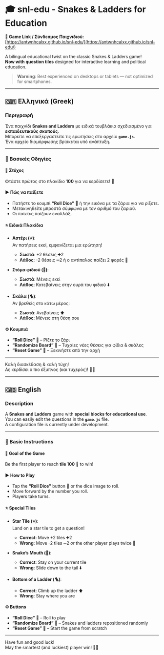 # 🎓 snl-edu - Snakes & Ladders for Education

**🔗 Game Link / Σύνδεσμος Παιχνιδιού:**  
[https://antwnhcalxx.github.io/snl-edu/](https://antwnhcalxx.github.io/snl-edu/)

A bilingual educational twist on the classic Snakes & Ladders game!  
**Now with question tiles** designed for interactive learning and political education.

> **Warning**: Best experienced on desktops or tablets — not optimized for smartphones.

---

## 🇬🇷 Ελληνικά (Greek)

### Περιγραφή
Ένα παιχνίδι **Snakes and Ladders** με ειδικά τουβλάκια σχεδιασμένο για **εκπαιδευτικούς σκοπούς**.  
Μπορείτε να επεξεργαστείτε τις ερωτήσεις στο αρχείο **`game.js`**.  
Ένα αρχείο διαμόρφωσης βρίσκεται υπό ανάπτυξη.

---

### 🧩 Βασικές Οδηγίες

#### 🎯 Στόχος
Φτάστε πρώτος στο πλακίδιο **100** για να κερδίσετε! 🏁

#### ▶️ Πώς να παίξετε
- Πατήστε το κουμπί **“Roll Dice”** 🎲 ή την εικόνα με τα ζάρια για να ρίξετε.
- Μετακινηθείτε μπροστά σύμφωνα με τον αριθμό του ζαριού.
- Οι παίκτες παίζουν εναλλάξ.

#### ⭐ Ειδικά Πλακίδια
- **Αστέρι (⭐)**:  
  Αν πατήσεις εκεί, εμφανίζεται μια ερώτηση!  
  - **Σωστά**: +2 θέσεις ➕2  
  - **Λάθος**: -2 θέσεις ➖2 ή ο αντίπαλος παίζει 2 φορές 🔁

- **Στόμα φιδιού (🐍)**:  
  - **Σωστά**: Μένεις εκεί  
  - **Λάθος**: Κατεβαίνεις στην ουρά του φιδιού ⬇️

- **Σκάλα (🪜)**:  
  Αν βρεθείς στο κάτω μέρος:  
  - **Σωστά**: Ανεβαίνεις ⬆️  
  - **Λάθος**: Μένεις στη θέση σου

#### ⚙️ Κουμπιά
- **“Roll Dice”** 🎲 – Ρίξτε το ζάρι
- **“Randomize Board”** 🔀 – Τυχαίες νέες θέσεις για φίδια & σκάλες
- **“Reset Game”** 🔁 – Ξεκινήστε από την αρχή

---

Καλή διασκέδαση & καλή τύχη!  
Ας κερδίσει ο πιο έξυπνος (και τυχερός)! 🧠✨

---

## 🇬🇧 English

### Description
A **Snakes and Ladders** game with **special blocks for educational use**.  
You can easily edit the questions in the **`game.js`** file.  
A configuration file is currently under development.

---

### 🧩 Basic Instructions

#### 🎯 Goal of the Game
Be the first player to reach **tile 100** 🏁 to win!

#### ▶️ How to Play
- Tap the **“Roll Dice”** button 🎲 or the dice image to roll.
- Move forward by the number you roll.
- Players take turns.

#### ⭐ Special Tiles
- **Star Tile (⭐)**:  
  Land on a star tile to get a question!  
  - **Correct**: Move +2 tiles ➕2  
  - **Wrong**: Move -2 tiles ➖2 *or* the other player plays twice 🔁

- **Snake’s Mouth (🐍)**:  
  - **Correct**: Stay on your current tile  
  - **Wrong**: Slide down to the tail ⬇️

- **Bottom of a Ladder (🪜)**:  
  - **Correct**: Climb up the ladder ⬆️  
  - **Wrong**: Stay where you are

#### ⚙️ Buttons
- **“Roll Dice”** 🎲 – Roll to play
- **“Randomize Board”** 🔀 – Snakes and ladders repositioned randomly
- **“Reset Game”** 🔁 – Start the game from scratch

---

Have fun and good luck!  
May the smartest (and luckiest) player win! 🧠✨
